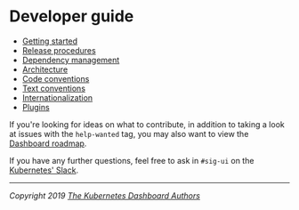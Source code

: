 # Developer guide

* [Getting started](getting-started.md)
* [Release procedures](release-procedures.md)
* [Dependency management](dependency-management.md)
* [Architecture](architecture.md)
* [Code conventions](code-conventions.md)
* [Text conventions](text-conventions.md)
* [Internationalization](internationalization.md)
* [Plugins](../plugins/README.md)

If you're looking for ideas on what to contribute, in addition to taking a look at issues with the `help-wanted` tag, you may also want to view the [Dashboard roadmap](../common/roadmap.md).

If you have any further questions, feel free to ask in `#sig-ui` on the [Kubernetes' Slack](https://kubernetes.slack.com/).

----
_Copyright 2019 [The Kubernetes Dashboard Authors](https://github.com/kubernetes/dashboard/graphs/contributors)_
